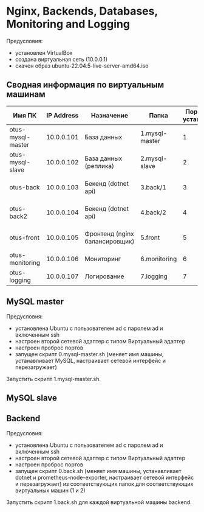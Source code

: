 # Nginx, Backends, Databases, Monitoring and Logging

Предусловия:
- установлен VirtualBox
- создана виртуальная сеть (10.0.0.1)
- скачен образ ubuntu-22.04.5-live-server-amd64.iso

## Сводная информация по виртуальным машинам
| Имя ПК            | IP Address | Назначение                     | Папка          | Порядок установки |Проброс портов |
|-------------------|------------|--------------------------------|----------------|-------------------|-|
| otus-mysql-master | 10.0.0.101 | База данных                    | 1.mysql-master | 1                 |2282 -> 22; 3307 -> 3306 |
| otus-mysql-slave  | 10.0.0.102 | База данных (реплика)          | 2.mysql-slave  | 2                 |2283 -> 22 | 3308 -> 3306 |
| otus-back         | 10.0.0.103 | Бекенд (dotnet api)            | 3.back/1       | 3                 |2284 -> 22; 5101 -> 8080 |
| otus-back2        | 10.0.0.104 | Бекенд (dotnet api)            | 4.back/2       | 4                 |2285 -> 22; 5102 -> 8080 |
| otus-front        | 10.0.0.105 | Фронтенд (nginx балансировщик) | 5.front        | 5                 |2286 -> 22; 5100 -> 8080 |
| otus-monitoring   | 10.0.0.106 | Мониторинг                     | 6.monitoring   | 6                 |2287 -> 22 |
| otus-logging      | 10.0.0.107 | Логирование                    | 7.logging      | 7                 |2288 -> 22 |

## MySQL master

Предусловия:
- установлена Ubuntu с пользователем ad с паролем ad и включенным ssh
- настроен второй сетевой адаптер с типом Виртуальный адаптер
- настроен проброс портов
- запущен скрипт 0.mysql-master.sh (меняет имя машины, устанавливает MySQL, настраивает сетевой интерфейс и перезагружает)

Запустить скрипт 1.mysql-master.sh.

## MySQL slave

## Backend

Предусловия:
- установлена Ubuntu с пользователем ad с паролем ad и включенным ssh
- настроен второй сетевой адаптер с типом Виртуальный адаптер
- настроен проброс портов
- запущен скрипт 0.back.sh (меняет имя машины, устанавливает dotnet и prometheus-node-exporter, настраивает сетевой интерфейс и перезагружает) из соответствующих папок для соответствующих виртуальных машин (1 и 2)

Запустить скрипт 1.back.sh для каждой виртуальной машины backend.


